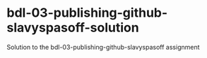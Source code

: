 # bdl-03-publishing-github-slavyspasoff-solution
Solution to the bdl-03-publishing-github-slavyspasoff assignment
